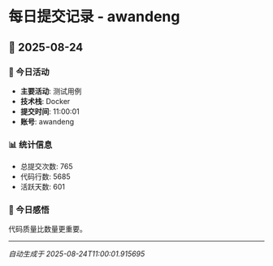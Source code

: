 # 每日提交记录 - awandeng

## 📅 2025-08-24

### 🎯 今日活动
- **主要活动**: 测试用例
- **技术栈**: Docker
- **提交时间**: 11:00:01
- **账号**: awandeng

### 📊 统计信息
- 总提交次数: 765
- 代码行数: 5685
- 活跃天数: 601

### 💭 今日感悟
代码质量比数量更重要。

---
*自动生成于 2025-08-24T11:00:01.915695*
